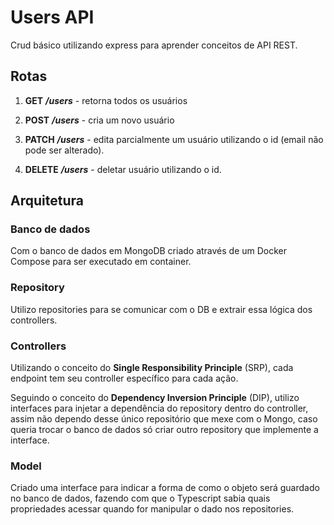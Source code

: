# Users API

Crud básico utilizando express para aprender conceitos de API REST.

## Rotas

1. **GET** **_/users_** - retorna todos os usuários

1. **POST** **_/users_** - cria um novo usuário

1. **PATCH** **_/users_** - edita parcialmente um usuário utilizando o id (email não pode ser alterado).

1. **DELETE** **_/users_** - deletar usuário utilizando o id.

## Arquitetura

### Banco de dados

Com o banco de dados em MongoDB criado através de um Docker Compose para ser executado em container.

### Repository

Utilizo repositories para se comunicar com o DB e extrair essa lógica dos controllers.

### Controllers

Utilizando o conceito do **Single Responsibility Principle** (SRP), cada endpoint tem seu controller específico para cada ação.

Seguindo o conceito do **Dependency Inversion Principle** (DIP), utilizo interfaces para injetar a dependência do repository dentro do controller, assim não dependo desse único repositório que mexe com o Mongo, caso queria trocar o banco de dados só criar outro repository que implemente a interface.

### Model

Criado uma interface para indicar a forma de como o objeto será guardado no banco de dados, fazendo com que o Typescript sabia quais propriedades acessar quando for manipular o dado nos repositories.

